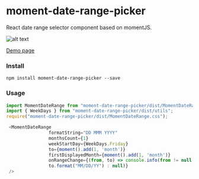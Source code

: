 # moment-date-range-picker
React date range selector component based on momentJS. 

![alt text](https://raw.githubusercontent.com/RodionNikolaev/moment-date-range-picker/master/docs/moment-date-range-picker.png)

[Demo page](https://rodionnikolaev.github.io/moment-date-range-picker/)

### Install
```
npm install moment-date-range-picker --save
```

### Usage
```js
import MomentDateRange from "moment-date-range-picker/dist/MomentDateRange";
import { WeekDays } from "moment-date-range-picker/dist/utils";
require("moment-date-range-picker/dist/MomentDateRange.css");

 <MomentDateRange
                formatString="DD MMM YYYY"
                monthsCount={1}
                weekStartDay={WeekDays.Friday}
                to={moment().add(1, 'month')}
                firstDisplayedMonth={moment().add(1, 'month')}
                onRangeChange={(from, to) => console.info(from != null ? from.format("MM/DD/YY") : null, to != null ?          
                to.format("MM/DD/YY") : null)}
 />
```
